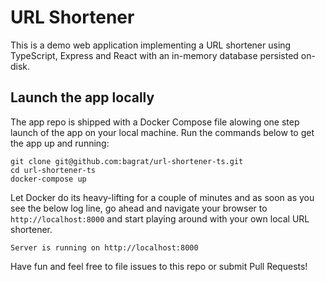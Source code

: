 # URL Shortener

This is a demo web application implementing a URL shortener using TypeScript, Express and React with an in-memory database persisted on-disk.

## Launch the app locally

The app repo is shipped with a Docker Compose file alowing one step launch of the app on your local machine. Run the commands below to get the app up and running:

```shell
git clone git@github.com:bagrat/url-shortener-ts.git
cd url-shortener-ts
docker-compose up
```

Let Docker do its heavy-lifting for a couple of minutes and as soon as you see the below log line, go ahead and navigate your browser to `http://localhost:8000` and start playing around with your own local URL shortener.

```log
Server is running on http://localhost:8000
```

Have fun and feel free to file issues to this repo or submit Pull Requests!
